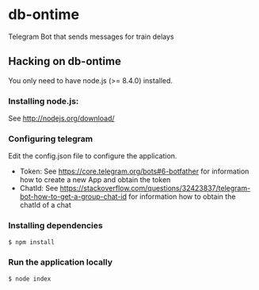 # db-ontime
Telegram Bot that sends messages for train delays

## Hacking on db-ontime
You only need to have node.js (>= 8.4.0) installed.

### Installing node.js:

See http://nodejs.org/download/

### Configuring telegram
Edit the config.json file to configure the application.

- Token: See https://core.telegram.org/bots#6-botfather for information how to create a new App and obtain the token
- ChatId: See https://stackoverflow.com/questions/32423837/telegram-bot-how-to-get-a-group-chat-id for information how to obtain the chatId of a chat

### Installing dependencies
```sh
$ npm install
```

### Run the application locally
```sh
$ node index
```
